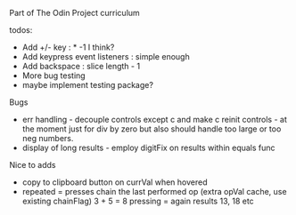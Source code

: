 Part of The Odin Project curriculum

todos:
* Add +/- key : * -1 I think?
* Add keypress event listeners : simple enough
* Add backspace : slice length - 1
* More bug testing 
* maybe implement testing package?

Bugs
* err handling - decouple controls except c and make c reinit controls - at the moment just for div by zero but also should handle too large or too neg numbers.
* display of long results - employ digitFix on results within equals func

Nice to adds
* copy to clipboard button on currVal when hovered
* repeated = presses chain the last performed op (extra opVal cache, use existing chainFlag) 3 + 5 = 8 pressing = again results 13, 18 etc